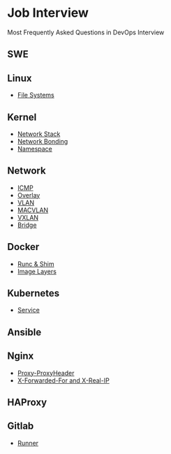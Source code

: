 # Job Interview

Most Frequently Asked Questions in DevOps Interview

## SWE

## Linux

- [File Systems]

## Kernel

- [Network Stack]
- [Network Bonding]
- [Namespace]

## Network

- [ICMP]
- [Overlay]
- [VLAN]
- [MACVLAN]
- [VXLAN]
- [Bridge]

## Docker

- [Runc & Shim]
- [Image Layers]

## Kubernetes

- [Service]

## Ansible

## Nginx

- [Proxy-ProxyHeader]
- [X-Forwarded-For and X-Real-IP]

## HAProxy

## Gitlab

- [Runner]

<!-- ----- links ----- -->

<!-- linux -->
[File Systems]: linux.md/#file-systems

<!-- kernel -->

[Network Stack]: kernel.md/#network-stack
[Network Bonding]: kernel.md/#network-bonding
[Namespace]: kernel.md/#namespace

<!-- network -->

[ICMP]: network.md/#icmp
[Overlay]: network.md/#overlay
[VLAN]: network.md/#vlan
[MACVLAN]: network.md/#macvlan
[VXLAN]: network.md/#vxlan
[Bridge]: network.md/#bridge

<!-- docker -->

[Runc & Shim]: docker.md/#runc-shim
[Image Layers]: docker.md/#image-layers

<!-- kubernetes -->

[Service]: kubernetes.md/#service

<!-- nginx -->

[Proxy-ProxyHeader]: nginx.md/#proxy-proxyheader
[X-Forwarded-For and X-Real-IP]: nginx.md/#x-forwarded-for-and-x-real-ip

<!-- gitlab -->

[Runner]: gitlab.md/#runner
